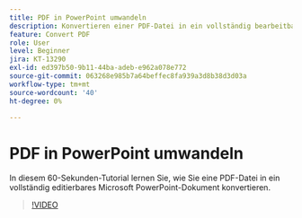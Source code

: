 ```yaml
---
title: PDF in PowerPoint umwandeln
description: Konvertieren einer PDF-Datei in ein vollständig bearbeitbares Microsoft PowerPoint-Dokument
feature: Convert PDF
role: User
level: Beginner
jira: KT-13290
exl-id: ed397b50-9b11-44ba-adeb-e962a078e772
source-git-commit: 063268e985b7a64beffec8fa939a3d8b38d3d03a
workflow-type: tm+mt
source-wordcount: '40'
ht-degree: 0%

---
```


# PDF in PowerPoint umwandeln

In diesem 60-Sekunden-Tutorial lernen Sie, wie Sie eine PDF-Datei in ein vollständig editierbares Microsoft PowerPoint-Dokument konvertieren.

>[!VIDEO](https://video.tv.adobe.com/v/3437341?quality=12&learn=on&hidetitle=true&captions=ger)
